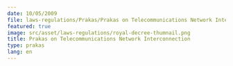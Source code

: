 ```yaml
---
date: 10/05/2009
file: laws-regulations/Prakas/Prakas on Telecommunications Network Interconnection.pdf
featured: true
image: src/asset/laws-regulations/royal-decree-thumnail.png
title: Prakas on Telecommunications Network Interconnection
type: prakas
lang: en
---
```


